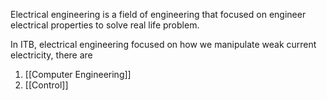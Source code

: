 Electrical engineering is a field of engineering that focused on engineer electrical properties to solve real life problem.

In ITB, electrical engineering focused on how we manipulate weak current electricity, there are 
1. [[Computer Engineering]]
2. [[Control]]